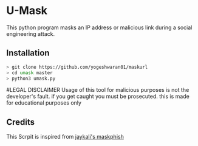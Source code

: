 # U-Mask

This python program masks an IP address or malicious link during a social engineering attack.

## Installation

```bash
> git clone https://github.com/yogeshwaran01/maskurl
> cd umask master
> python3 umask.py
```

#LEGAL DISCLAIMER
Usage of this tool for malicious purposes is not the developer's fault. if you get caught you must be prosecuted. this is made for educational purposes only

## Credits

This Scrpit is inspired from [jaykali's maskphish](https://github.com/jaykali/maskphish)
